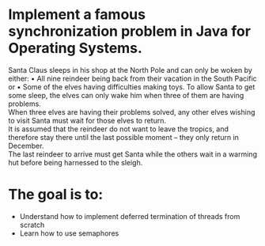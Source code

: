 # Implement a famous synchronization problem in Java for Operating Systems.


Santa Claus sleeps in his shop at the North Pole and can only be woken by either:
•	All nine reindeer being back from their vacation in the South Pacific or
•	Some of the elves having difficulties making toys.
To allow Santa to get some sleep, the elves can only wake him when three of them are having problems.\
When three elves are having their problems solved, any other elves wishing to visit Santa must wait for those elves to return. \
It is assumed that the reindeer do not want to leave the tropics, and therefore stay there until the last possible moment – they only return in December. \
The last reindeer to arrive must get Santa while the others wait in a warming hut before being harnessed to the sleigh. 

# The goal is to:
- Understand how to implement deferred termination of threads from scratch
- Learn how to use semaphores 
